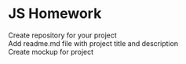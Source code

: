 # JS Homework

Create repository for your project  
Add readme.md file with project title and description  
Create mockup for project
